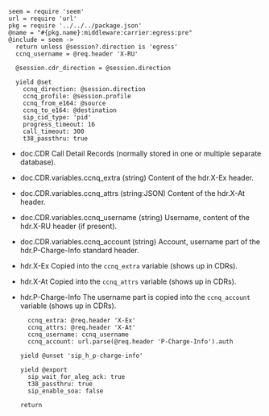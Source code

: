     seem = require 'seem'
    url = require 'url'
    pkg = require '../../../package.json'
    @name = "#{pkg.name}:middleware:carrier:egress:pre"
    @include = seem ->
      return unless @session?.direction is 'egress'
      ccnq_username = @req.header 'X-RU'

      @session.cdr_direction = @session.direction

      yield @set
        ccnq_direction: @session.direction
        ccnq_profile: @session.profile
        ccnq_from_e164: @source
        ccnq_to_e164: @destination
        sip_cid_type: 'pid'
        progress_timeout: 16
        call_timeout: 300
        t38_passthru: true

* doc.CDR Call Detail Records (normally stored in one or multiple separate database).
* doc.CDR.variables.ccnq_extra (string) Content of the hdr.X-Ex header.
* doc.CDR.variables.ccnq_attrs (string:JSON) Content of the hdr.X-At header.
* doc.CDR.variables.ccnq_username (string) Username, content of the hdr.X-RU header (if present).
* doc.CDR.variables.ccnq_account (string) Account, username part of the hdr.P-Charge-Info standard header.
* hdr.X-Ex Copied into the `ccnq_extra` variable (shows up in CDRs).
* hdr.X-At Copied into the `ccnq_attrs` variable (shows up in CDRs).
* hdr.P-Charge-Info The username part is copied into the `ccnq_account` variable (shows up in CDRs).

        ccnq_extra: @req.header 'X-Ex'
        ccnq_attrs: @req.header 'X-At'
        ccnq_username: ccnq_username
        ccnq_account: url.parse(@req.header 'P-Charge-Info').auth

      yield @unset 'sip_h_p-charge-info'

      yield @export
        sip_wait_for_aleg_ack: true
        t38_passthru: true
        sip_enable_soa: false

      return
